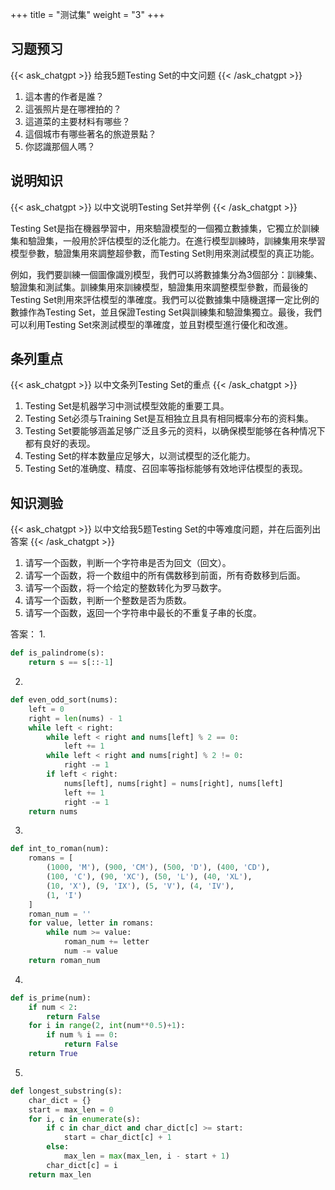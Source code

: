 +++
title = "测试集"
weight = "3"
+++
## 习题预习
{{< ask_chatgpt >}}
给我5题Testing Set的中文问题
{{< /ask_chatgpt >}}

1. 這本書的作者是誰？
2. 這張照片是在哪裡拍的？
3. 這道菜的主要材料有哪些？
4. 這個城市有哪些著名的旅遊景點？
5. 你認識那個人嗎？   

## 说明知识
{{< ask_chatgpt >}}
以中文说明Testing Set并举例
{{< /ask_chatgpt >}}

Testing Set是指在機器學習中，用來驗證模型的一個獨立數據集，它獨立於訓練集和驗證集，一般用於評估模型的泛化能力。在進行模型訓練時，訓練集用來學習模型參數，驗證集用來調整超參數，而Testing Set則用來測試模型的真正功能。

例如，我們要訓練一個圖像識別模型，我們可以將數據集分為3個部分：訓練集、驗證集和測試集。訓練集用來訓練模型，驗證集用來調整模型參數，而最後的Testing Set則用來評估模型的準確度。我們可以從數據集中隨機選擇一定比例的數據作為Testing Set，並且保證Testing Set與訓練集和驗證集獨立。最後，我們可以利用Testing Set來測試模型的準確度，並且對模型進行優化和改進。   

## 条列重点
{{< ask_chatgpt >}}
以中文条列Testing Set的重点
{{< /ask_chatgpt >}}

1. Testing Set是机器学习中测试模型效能的重要工具。
2. Testing Set必须与Training Set是互相独立且具有相同概率分布的资料集。
3. Testing Set要能够涵盖足够广泛且多元的资料，以确保模型能够在各种情况下都有良好的表现。
4. Testing Set的样本数量应足够大，以测试模型的泛化能力。
5. Testing Set的准确度、精度、召回率等指标能够有效地评估模型的表现。   

## 知识测验
{{< ask_chatgpt >}}
以中文给我5题Testing Set的中等难度问题，并在后面列出答案
{{< /ask_chatgpt >}}

1. 请写一个函数，判断一个字符串是否为回文（回文）。
2. 请写一个函数，将一个数组中的所有偶数移到前面，所有奇数移到后面。
3. 请写一个函数，将一个给定的整数转化为罗马数字。
4. 请写一个函数，判断一个整数是否为质数。
5. 请写一个函数，返回一个字符串中最长的不重复子串的长度。

答案：
1. 
```python
def is_palindrome(s):
    return s == s[::-1]
```
2. 
```python
def even_odd_sort(nums):
    left = 0
    right = len(nums) - 1
    while left < right:
        while left < right and nums[left] % 2 == 0:
            left += 1
        while left < right and nums[right] % 2 != 0:
            right -= 1
        if left < right:
            nums[left], nums[right] = nums[right], nums[left]
            left += 1
            right -= 1
    return nums
```
3. 
```python
def int_to_roman(num):
    romans = [
        (1000, 'M'), (900, 'CM'), (500, 'D'), (400, 'CD'),
        (100, 'C'), (90, 'XC'), (50, 'L'), (40, 'XL'),
        (10, 'X'), (9, 'IX'), (5, 'V'), (4, 'IV'),
        (1, 'I')
    ]
    roman_num = ''
    for value, letter in romans:
        while num >= value:
            roman_num += letter
            num -= value
    return roman_num
```
4. 
```python
def is_prime(num):
    if num < 2:
        return False
    for i in range(2, int(num**0.5)+1):
        if num % i == 0:
            return False
    return True
```
5. 
```python
def longest_substring(s):
    char_dict = {}
    start = max_len = 0
    for i, c in enumerate(s):
        if c in char_dict and char_dict[c] >= start:
            start = char_dict[c] + 1
        else:
            max_len = max(max_len, i - start + 1)
        char_dict[c] = i
    return max_len
```   

